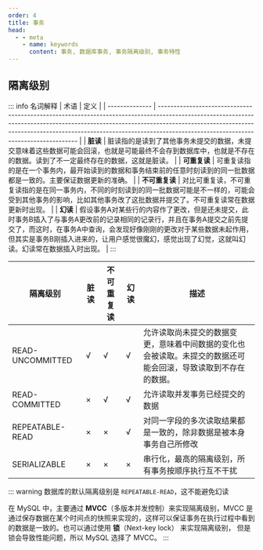 ```yaml
---
order: 4
title: 事务
head:
  - - meta
    - name: keywords
      content: 事务, 数据库事务, 事务隔离级别, 事务特性
---
```


## 隔离级别

::: info 名词解释
| 术语           | 定义                                                                                                                                                                                                                                                                                           |
| -------------- | ---------------------------------------------------------------------------------------------------------------------------------------------------------------------------------------------------------------------------------------------------------------------------------------------- |
| **脏读**       | 脏读指的是读到了其他事务未提交的数据，未提交意味着这些数据可能会回滚，也就是可能最终不会存到数据库中，也就是不存在的数据。读到了不一定最终存在的数据，这就是脏读。                                                                                                                             |
| **可重复读**   | 可重复读指的是在一个事务内，最开始读到的数据和事务结束前的任意时刻读到的同一批数据都是一致的。主要保证数据更新的准确。                                                                                                                                                                         |
| **不可重复读** | 对比可重复读，不可重复读指的是在同一事务内，不同的时刻读到的同一批数据可能是不一样的，可能会受到其他事务的影响，比如其他事务改了这批数据并提交了。不可重复读常在数据更新时出现。                                                                                                               |
| **幻读**       | 假设事务A对某些行的内容作了更改，但是还未提交，此时事务B插入了与事务A更改前的记录相同的记录行，并且在事务A提交之前先提交了，而这时，在事务A中查询，会发现好像刚刚的更改对于某些数据未起作用，但其实是事务B刚插入进来的，让用户感觉很魔幻，感觉出现了幻觉，这就叫幻读。幻读常在数据插入时出现。 |
:::


| 隔离级别         | 脏读 | 不可重复读 | 幻读 | 描述                                                                                                           |
| ---------------- | ---- | ---------- | ---- | -------------------------------------------------------------------------------------------------------------- |
| READ-UNCOMMITTED | √    | √          | √    | 允许读取尚未提交的数据变更，意味着中间数据的变化也会被读取。未提交的数据还可能会回滚，导致读取到不存在的数据。 |
| READ-COMMITTED   | ×    | √          | √    | 允许读取并发事务已经提交的数据                                                                                 |
| REPEATABLE-READ  | ×    | ×          | √    | 对同一字段的多次读取结果都是一致的，除非数据是被本身事务自己所修改                                             |
| SERIALIZABLE     | ×    | ×          | ×    | 串行化，最高的隔离级别，所有事务按顺序执行互不干扰                                                             |


::: warning
数据库的默认隔离级别是 `REPEATABLE-READ`，这不能避免幻读

在 MySQL 中，主要通过 **MVCC**（多版本并发控制）来实现隔离级别，MVCC 是通过保存数据在某个时间点的快照来实现的，这样可以保证事务在执行过程中看到的数据是一致的。也可以通过使用 **锁**（Next-key lock） 来实现隔离级别， 但是锁会导致性能问题，所以 MySQL 选择了 MVCC。
:::